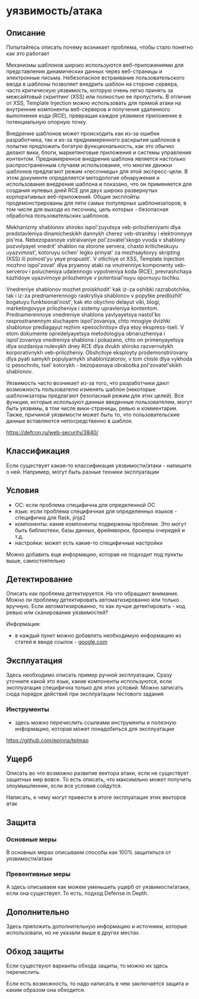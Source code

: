 # уязвимость/атака

## Описание
Попытайтесь описать почему возникает проблема, чтобы стало понятно как это работает

Механизмы шаблонов широко используются веб-приложениями для представления динамических данных через веб-страницы и электронные письма. Небезопасное встраивание пользовательского ввода в шаблоны позволяет внедрить шаблон на стороне сервера, часто критическую уязвимость, которую очень легко принять за межсайтовый скриптинг (XSS) или полностью ее пропустить. В отличие от XSS, Template Injection можно использовать для прямой атаки на внутренние компоненты веб-серверов и получения удаленного выполнения кода (RCE), превращая каждое уязвимое приложение в потенциальную опорную точку.

Внедрение шаблонов может происходить как из-за ошибки разработчика, так и из-за преднамеренного раскрытия шаблонов в попытке предложить богатую функциональность, как это обычно делают вики, блоги, маркетинговые приложения и системы управления контентом. Преднамеренное внедрение шаблона является настолько распространенным случаем использования, что многие движки шаблонов предлагают режим «песочницы» для этой экспресс-цели. В этом документе определяется методология обнаружения и использования внедрения шаблона и показано, что он применяется для создания нулевых дней RCE для двух широко развернутых корпоративных веб-приложений. Общие эксплойты продемонстрированы для пяти самых популярных шаблонизаторов, в том числе для выхода из песочниц, цель которых - безопасная обработка пользовательских шаблонов.

Mekhanizmy shablonov shiroko ispol'zuyutsya veb-prilozheniyami dlya predstavleniya dinamicheskikh dannykh cherez veb-stranitsy i elektronnyye pis'ma. Nebezopasnoye vstraivaniye pol'zovatel'skogo vvoda v shablony pozvolyayet vnedrit' shablon na storone servera, chasto kriticheskuyu uyazvimost', kotoruyu ochen' legko prinyat' za mezhsaytovyy skripting (XSS) ili polnost'yu yeye propustit'. V otlichiye ot XSS, Template Injection mozhno ispol'zovat' dlya pryamoy ataki na vnutrenniye komponenty veb-serverov i polucheniya udalennogo vypolneniya koda (RCE), prevrashchaya kazhdoye uyazvimoye prilozheniye v potentsial'nuyu opornuyu tochku.

Vnedreniye shablonov mozhet proiskhodit' kak iz-za oshibki razrabotchika, tak i iz-za prednamerennogo raskrytiya shablonov v popytke predlozhit' bogatuyu funktsional'nost', kak eto obychno delayut viki, blogi, marketingovyye prilozheniya i sistemy upravleniya kontentom. Prednamerennoye vnedreniye shablona yavlyayetsya nastol'ko rasprostranennym sluchayem ispol'zovaniya, chto mnogiye dvizhki shablonov predlagayut rezhim «pesochnitsy» dlya etoy ekspress-tseli. V etom dokumente opredelyayetsya metodologiya obnaruzheniya i ispol'zovaniya vnedreniya shablona i pokazano, chto on primenyayetsya dlya sozdaniya nulevykh dney RCE dlya dvukh shiroko razvernutykh korporativnykh veb-prilozheniy. Obshchiye eksployty prodemonstrirovany dlya pyati samykh populyarnykh shablonizatorov, v tom chisle dlya vykhoda iz pesochnits, tsel' kotorykh - bezopasnaya obrabotka pol'zovatel'skikh shablonov.

Уязвимость часто возникает из-за того, что разработчики дают возможность пользователю изменять шаблон (некоторые шаблонизаторы предлагают безопасный режим для этих целей).
Все функции, которые используют данные введенные пользователем, могут быть уязвимы, в том числе вики-страницы, ревью и комментарии. Также, причиной уязвимости может быть то, что пользовательские данные вставляются непосредственно в шаблон.

https://defcon.ru/web-security/3840/
## Классификация
Если существует какая-то классификация уязвимости/атаки - напишите о ней. Например, могут быть разные техники эксплуатации

## Условия
- ОС: если проблема специфична для определенной ОС
- язык: если проблема специфичная для определенных языков - специфична для flask, jinja2
- компоненты: какие компоненты подвержены проблеме. Это могут быть библиотеки, базы данных, фреймворки, брокеры очередей и т.д.
- настройки: может есть какие-то специфичные настройки

Можно добавить еще информацию, которая не подходит под пункты выше, самостоятельно

## Детектирование
Описать как проблема детектируется. На что обращают внимание. Можно ли проблему детектировать автоматизированно или только вручную.
Если автоматизированно, то как лучше детектировать - код ревью или сканирование уязвимостей?

Информация:
- в каждый пункт можно добавлять необходимую информацию из статей в ввиде ссылок - [google.com](https://www.google.com)

## Эксплуатация
Здесь необходимо описать пример ручной эксплуатации. Сразу уточните какой это язык, какие компоненты используются, если эксплуатация специфична только для этих условий. Можно записать сюда порядок действий при эксплуатации тестового задания

### Инструменты
- здесь можно перечислить ссылками инструменты и полезную информацию, которая может понадобиться для эксплуатации

https://github.com/epinna/tplmap

## Ущерб
Описать во что возможно развитие вектора атаки, если не существует защитных мер вовсе. То есть описать, что максимльно может получить злоумышленник, если все условия сойдутся.

Написать, к чему могут привести в итоге эксплуатация этих векторов атак

## Защита
### Основные меры
В основных мерах описываем способы как 100% защититься от уязвимости/атаки

### Превентивные меры
А здесь описываем как можем уменьшить ущерб от уязвимости/атаки, если она существует. То есть, подход Defense in Depth.

## Дополнительно
Здесь приложить дополнительную информацию и источники, которые использовали, но не указали выше в других местах.

## Обход защиты
Если существуют варианты обхода защиты, то можно их здесь перечислить.

Если есть возможность, то надо написать в чем заключается защита и каким образом она обходится.
